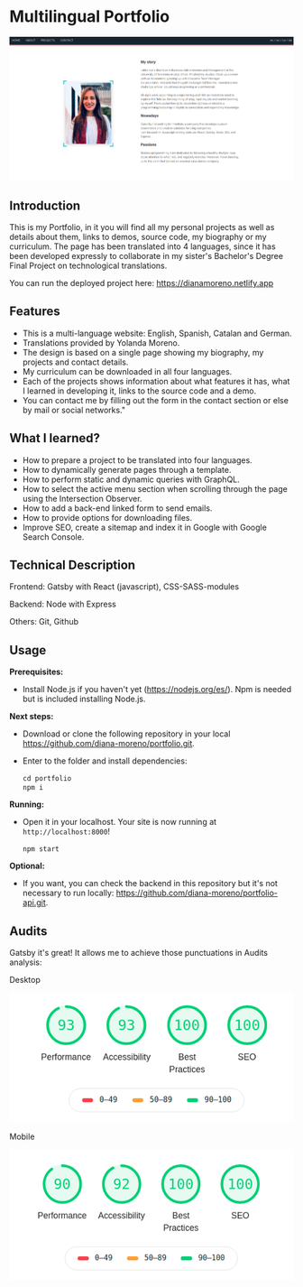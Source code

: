 # Multilingual Portfolio

![Main](./src/images/projects/portfolio.png)

## Introduction

This is my Portfolio, in it you will find all my personal projects as well as details about them, links to demos, source code, my biography or my curriculum. The page has been translated into 4 languages, since it has been developed expressly to collaborate in my sister's Bachelor's Degree Final Project on technological translations.

You can run the deployed project here: https://dianamoreno.netlify.app

## Features

- This is a multi-language website: English, Spanish, Catalan and German.
- Translations provided by Yolanda Moreno.
- The design is based on a single page showing my biography, my projects and contact details.
- My curriculum can be downloaded in all four languages.
- Each of the projects shows information about what features it has, what I learned in developing it, links to the source code and a demo.
- You can contact me by filling out the form in the contact section or else by mail or social networks."

## What I learned?

- How to prepare a project to be translated into four languages.
- How to dynamically generate pages through a template.
- How to perform static and dynamic queries with GraphQL.
- How to select the active menu section when scrolling through the page using the Intersection Observer.
- How to add a back-end linked form to send emails.
- How to provide options for downloading files.
- Improve SEO, create a sitemap and index it in Google with Google Search Console.

## Technical Description

Frontend: Gatsby with React (javascript), CSS-SASS-modules

Backend: Node with Express

Others: Git, Github

## Usage

**Prerequisites:**

- Install Node.js if you haven't yet (https://nodejs.org/es/). Npm is needed but is included installing Node.js.

**Next steps:**

- Download or clone the following repository in your local https://github.com/diana-moreno/portfolio.git.

- Enter to the folder and install dependencies:

  ```shell
  cd portfolio
  npm i
  ```

**Running:**

- Open it in your localhost. Your site is now running at `http://localhost:8000`!

  ```shell
  npm start
  ```

**Optional:**

- If you want, you can check the backend in this repository but it's not necessary to run locally: https://github.com/diana-moreno/portfolio-api.git.

## Audits

Gatsby it's great! It allows me to achieve those punctuations in Audits analysis:

Desktop

![Desktop](./src/images/audit_desktop.png)

Mobile

![Mobile](./src/images/audit_mobile.png)
